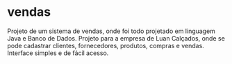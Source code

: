 # vendas
Projeto de um sistema de vendas, onde foi todo projetado em linguagem Java e Banco de Dados. Projeto para a empresa de Luan Calçados, onde se pode cadastrar clientes, fornecedores, produtos, compras e vendas. Interface simples e de fácil acesso.
